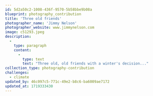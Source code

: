 ```yaml
---
id: 5d2a50c2-1008-436f-9570-5b58bbe9b08a
blueprint: photography_contribution
title: 'Three old friends'
photographer_name: 'Jimmy Nelson'
photographer_website: www.jimmynelson.com
image: c51293.jpeg
description:
  -
    type: paragraph
    content:
      -
        type: text
        text: "Three old, old friends with a winter's decision..."
collection_type: photography-contribution
challenges:
  - climate
updated_by: 46c097c5-771c-49e2-b8c6-ba6009ae7172
updated_at: 1719333430
---
```

